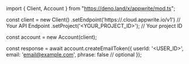 import { Client, Account } from "https://deno.land/x/appwrite/mod.ts";

const client = new Client()
    .setEndpoint('https://<REGION>.cloud.appwrite.io/v1') // Your API Endpoint
    .setProject('<YOUR_PROJECT_ID>'); // Your project ID

const account = new Account(client);

const response = await account.createEmailToken({
    userId: '<USER_ID>',
    email: 'email@example.com',
    phrase: false // optional
});
